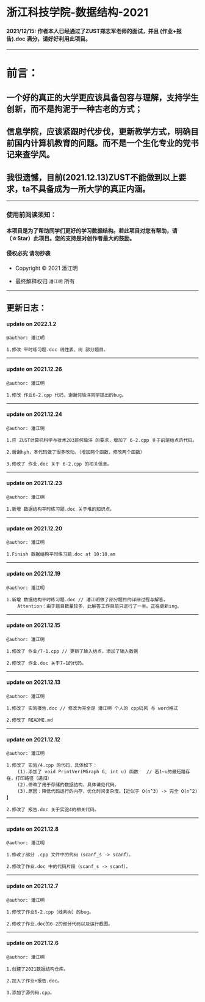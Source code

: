 # 浙江科技学院-数据结构-2021

#### 2021/12/15: 作者本人已经通过了ZUST郑志军老师的面试，并且 (作业+报告).doc 满分，请好好利用此项目。


***
# 前言：

## 一个好的真正的大学更应该具备包容与理解，支持学生创新，而不是拘泥于一种古老的方式；
## 信息学院，应该紧跟时代步伐，更新教学方式，明确目前国内计算机教育的问题。而不是一个生化专业的党书记来查学风。
## 我很遗憾，目前(2021.12.13)ZUST不能做到以上要求，ta不具备成为一所大学的真正内涵。


***


### 使用前阅读须知：


#### 本项目是为了帮助同学们更好的学习数据结构。若此项目对您有帮助，请（☆Star）此项目。您的支持是对创作者最大的鼓励。

#### 侵权必究 请勿抄袭

- Copyright © 2021 潘江明

- 最终解释权归 `潘江明` 所有

***

## 更新日志：

#### update on 2022.1.2
`@author: 潘江明`
```
1.修改 平时练习题.doc 线性表、树 部分题目。
```




***

#### update on 2021.12.26
`@author: 潘江明`
```
1.修改 作业6-2.cpp 代码，谢谢何瑜洋同学提出的bug。
```

***

#### update on 2021.12.24
`@author: 潘江明`
```
1.应 ZUST计算机科学与技术203班何瑜洋 的要求，增加了 6-2.cpp 关于前驱结点的代码。

2.谢谢hyh，本代码做了很多改动。（增加两个函数，修改两个函数）

3.修改了 作业.doc 关于 6-2.cpp 的相关信息。
```

***

#### update on 2021.12.23
`@author: 潘江明`
```
1.新增 数据结构平时练习题.doc 关于堆的知识点。
```


***

#### update on 2021.12.20
`@author: 潘江明`
```
1.Finish 数据结构平时练习题.doc at 10:10.am
```


***

#### update on 2021.12.19
`@author: 潘江明`
```
1.新增 数据结构平时练习题.doc // 潘江明做了部分题目的详细过程与解答。
    Attention：由于题目数量较多，此解答工作目前只进行了一半。正在更新ing。
```


***

#### update on 2021.12.15
`@author: 潘江明`
```
1.修改了 作业/7-1.cpp // 更新了输入结点，添加了输入数据

2.修改了 作业.doc 关于7-1的代码。
```


***

#### update on 2021.12.13
`@author: 潘江明`
```
1.修改了 实验报告.doc // 修改为完全是 潘江明 个人的 cpp码风 与 word格式

2.修改了 README.md
```

***

#### update on 2021.12.12
`@author: 潘江明`
```
1.修改了 实验/4.cpp 的代码，具体如下：
	(1).添加了 void PrintVer(MGraph G, int u) 函数	// 若1~u的最短路存在，打印路径（递归）
	(2).修改了用于存储的数据结构，具体请见代码。
	(3).原因：降低代码运行的内存，优化时间复杂度。【近似于 O(n^3) -> 完全 O(n^2) 】

2.修改了 报告.doc 关于实验4的相关代码。
```

***

#### update on 2021.12.8
`@author: 潘江明`
```
1.修改了部分 .cpp 文件中的代码（scanf_s -> scanf）。

2.修改了作业.doc 中的代码片段（scanf_s -> scanf）。
```

***


#### update on 2021.12.7

`@author: 潘江明`
```
1.修改了作业6-2.cpp（线索树）的bug。

2.修改了作业.doc的6-2的部分代码以及运行截图。
```

***


#### update on 2021.12.6 

`@author: 潘江明`
```
1.创建了2021数据结构仓库。

2.加入了作业+报告.doc。

3.添加了源代码.cpp。
```
